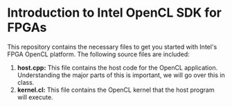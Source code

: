# Introduction to Intel OpenCL SDK for FPGAs

This repository contains the necessary files to get you started with Intel's FPGA OpenCL platform. The following source files are included:

1. **host.cpp:** This file contains the host code for the OpenCL application. Understanding the major parts of this is important, we will go over this in class.
2. **kernel.cl:** This file contains the OpenCL kernel that the host program will execute.
